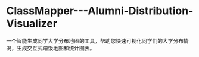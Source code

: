 # ClassMapper---Alumni-Distribution-Visualizer
一个智能生成同学大学分布地图的工具，帮助您快速可视化同学们的大学分布情况，生成交互式蹭饭地图和统计图表。
